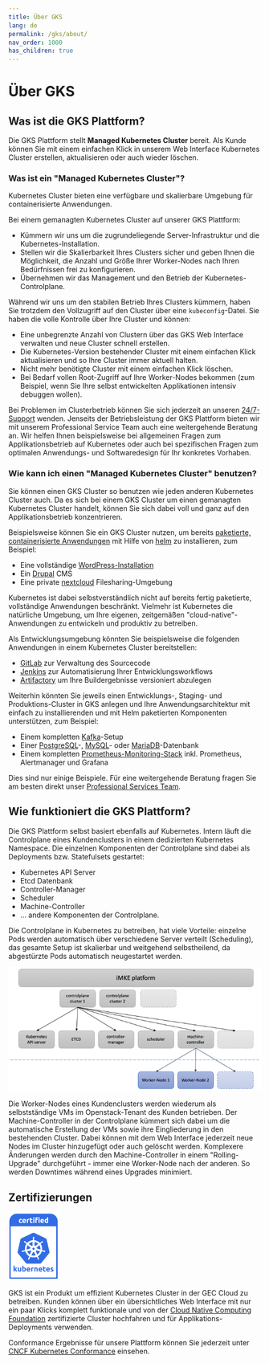 ```yaml
---
title: Über GKS
lang: de
permalink: /gks/about/
nav_order: 1000
has_children: true
---
```

<!-- LTeX:  language=de-DE -->

# Über GKS

## Was ist die GKS Plattform?

Die GKS Plattform stellt **Managed Kubernetes Cluster** bereit. Als Kunde können Sie mit einem einfachen Klick in unserem Web Interface Kubernetes Cluster erstellen, aktualisieren oder auch wieder löschen.

### Was ist ein "Managed Kubernetes Cluster"?

Kubernetes Cluster bieten eine verfügbare und skalierbare Umgebung für containerisierte Anwendungen.

Bei einem gemanagten Kubernetes Cluster auf unserer GKS Plattform:

* Kümmern wir uns um die zugrundeliegende Server-Infrastruktur und die Kubernetes-Installation.
* Stellen wir die Skalierbarkeit Ihres Clusters sicher und geben Ihnen die Möglichkeit, die Anzahl und Größe Ihrer Worker-Nodes nach Ihren Bedürfnissen frei zu konfigurieren.
* Übernehmen wir das Management und den Betrieb der Kubernetes-Controlplane.

Während wir uns um den stabilen Betrieb Ihres Clusters kümmern, haben Sie trotzdem den Vollzugriff auf den Cluster über eine `kubeconfig`-Datei. Sie haben die volle Kontrolle über Ihre Cluster und können:

* Eine unbegrenzte Anzahl von Clustern über das GKS Web Interface verwalten und neue Cluster schnell erstellen.
* Die Kubernetes-Version bestehender Cluster mit einem einfachen Klick aktualisieren und so Ihre Cluster immer aktuell halten.
* Nicht mehr benötigte Cluster mit einem einfachen Klick löschen.
* Bei Bedarf vollen Root-Zugriff auf Ihre Worker-Nodes bekommen (zum Beispiel, wenn Sie Ihre selbst entwickelten Applikationen intensiv debuggen wollen).

Bei Problemen im Clusterbetrieb können Sie sich jederzeit an unseren [24/7-Support](mailto:support@gec.io) wenden. Jenseits der Betriebsleistung der GKS Plattform bieten wir mit unserem Professional Service Team auch eine weitergehende Beratung an. Wir helfen Ihnen beispielsweise bei allgemeinen Fragen zum Applikationsbetrieb auf Kubernetes oder auch bei spezifischen Fragen zum optimalen Anwendungs- und Softwaredesign für Ihr konkretes Vorhaben.

### Wie kann ich einen "Managed Kubernetes Cluster" benutzen?

Sie können einen GKS Cluster so benutzen wie jeden anderen Kubernetes Cluster auch. Da es sich bei einem GKS Cluster um einen gemanagten Kubernetes Cluster handelt, können Sie sich dabei voll und ganz auf den Applikationsbetrieb konzentrieren.

Beispielsweise können Sie ein GKS Cluster nutzen, um bereits [paketierte, containerisierte Anwendungen](https://artifacthub.io/) mit Hilfe von [helm](https://helm.sh/) zu installieren, zum Beispiel:

* Eine vollständige [WordPress-Installation](https://artifacthub.io/packages/helm/bitnami/wordpress)
* Ein [Drupal](https://artifacthub.io/packages/helm/bitnami/drupal) CMS
* Eine private [nextcloud](https://artifacthub.io/packages/helm/nextcloud/nextcloud) Filesharing-Umgebung

Kubernetes ist dabei selbstverständlich nicht auf bereits fertig paketierte, vollständige Anwendungen beschränkt. Vielmehr ist Kubernetes die natürliche Umgebung, um Ihre eigenen, zeitgemäßen "cloud-native"-Anwendungen zu entwickeln und produktiv zu betreiben.

Als Entwicklungsumgebung könnten Sie beispielsweise die folgenden Anwendungen in einem Kubernetes Cluster bereitstellen:

* [GitLab](https://artifacthub.io/packages/helm/gitlab/gitlab) zur Verwaltung des Sourcecode
* [Jenkins](https://artifacthub.io/packages/helm/jenkinsci/jenkins) zur Automatisierung Ihrer Entwicklungsworkflows
* [Artifactory](https://artifacthub.io/packages/helm/jfrog/artifactory) um Ihre Buildergebnisse versioniert abzulegen

Weiterhin könnten Sie jeweils einen Entwicklungs-, Staging- und Produktions-Cluster in GKS anlegen und Ihre Anwendungsarchitektur mit einfach zu installierenden und mit Helm paketierten Komponenten unterstützen, zum Beispiel:

* Einem kompletten [Kafka](https://artifacthub.io/packages/helm/bitnami/kafka)-Setup
* Einer [PostgreSQL](https://artifacthub.io/packages/helm/bitnami/postgresql)-, [MySQL](https://artifacthub.io/packages/helm/bitnami/mysql)- oder [MariaDB](https://artifacthub.io/packages/helm/bitnami/mariadb)-Datenbank
* Einem kompletten [Prometheus-Monitoring-Stack](https://artifacthub.io/packages/helm/prometheus-community/kube-prometheus-stack) inkl. Prometheus, Alertmanager und Grafana

Dies sind nur einige Beispiele. Für eine weitergehende Beratung fragen Sie am besten direkt unser [Professional Services Team](mailto:support@gec.io).

## Wie funktioniert die GKS Plattform?

Die GKS Plattform selbst basiert ebenfalls auf Kubernetes. Intern läuft die Controlplane eines Kundenclusters in einem dedizierten Kubernetes Namespace. Die einzelnen Komponenten der Controlplane sind dabei als Deployments bzw. Statefulsets gestartet:

* Kubernetes API Server
* Etcd Datenbank
* Controller-Manager
* Scheduler
* Machine-Controller
* ... andere Komponenten der Controlplane.

Die Controlplane in Kubernetes zu betreiben, hat viele Vorteile: einzelne Pods werden automatisch über verschiedene Server verteilt (Scheduling), das gesamte Setup ist skalierbar und weitgehend selbstheilend, da abgestürzte Pods automatisch neugestartet werden.

![GKS platform](gks-platform.png)

Die Worker-Nodes eines Kundenclusters werden wiederum als selbstständige VMs im Openstack-Tenant des Kunden betrieben. Der Machine-Controller in der Controlplane kümmert sich dabei um die automatische Erstellung der VMs sowie ihre Eingliederung in den bestehenden Cluster. Dabei können mit dem Web Interface jederzeit neue Nodes im Cluster hinzugefügt oder auch gelöscht werden. Komplexere Änderungen werden durch den Machine-Controller in einem "Rolling-Upgrade" durchgeführt - immer eine Worker-Node nach der anderen. So werden Downtimes während eines Upgrades minimiert.

## Zertifizierungen

<img src="certified-kubernetes.png" alt="Certified Kubernetes Logo" width="100"/>

GKS ist ein Produkt um effizient Kubernetes Cluster in der GEC Cloud zu betreiben.
Kunden können über ein übersichtliches Web Interface mit nur ein paar Klicks komplett funktionale
und von der [Cloud Native Computing Foundation](https://cncf.io/ck)
zertifizierte Cluster hochfahren und für Applikations-Deployments verwenden.

Conformance Ergebnisse für unsere Plattform können Sie jederzeit unter
[CNCF Kubernetes Conformance](https://github.com/cncf/k8s-conformance)
einsehen.
